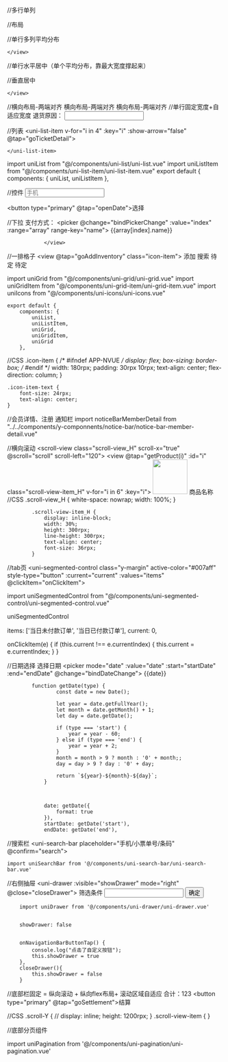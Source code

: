 //多行单列

<view class="uni-row">
				
//布局

</view>

//单行多列平均分布

<view class="uni-flex uni-row">
	<view class="uni-flex-item">
				 
	</view>
</view>

//单行水平居中（单个平均分布，靠最大宽度撑起来）

<view class="uni-row y-center-hor" >
				
</view>


//垂直居中

<view class="uni-flex uni-row">
	<view class="uni-inline-item">
				
	</view>
</view>

//横向布局-两端对齐
	<view class="uni-flex uni-row" style="-webkit-justify-content: space-between;justify-content: space-between;">
					<view class="text">横向布局-两端对齐</view>
					<view class="text">横向布局-两端对齐</view>
	</view>
//单行固定宽度+自适应宽度
		<view class="uni-row-margin uni-flex">
			<view class="uni-inline-item">
				<text>退货原因：</text>
			</view>
			<view class="uni-flex-item">
				<input type="text" value="" class="uni-input" />
			</view>
		</view>

//列表
<uni-list>
	<uni-list-item v-for="i in 4" :key="i" :show-arrow="false" @tap="goTicketDetail">

	</uni-list-item>
</uni-list>

import uniList from "@/components/uni-list/uni-list.vue"
import uniListItem from "@/components/uni-list-item/uni-list-item.vue"
export default {
components: {
			uniList,
			uniListItem
		},


//控件
<input class="uni-input" type="text" value="" placeholder="手机" />

<button  type="primary"  @tap="openDate">选择</button>

//下拉
<view class="uni-flex-item uni-list-cell">
					<view class="uni-list-cell-left">
						<text>支付方式：</text>
					</view>
					<view class="uni-list-cell-db">
						<picker @change="bindPickerChange" :value="index" :range="array" range-key="name">
							<view class="uni-input">{{array[index].name}}</view>
						</picker>
					</view>

				</view>

//一排格子
<uni-grid :column="4" :showBorder="false">
				<uni-grid-item>
					<view @tap="goAddInventory"  class="icon-item">
						<uni-icons type="plus" size="30"></uni-icons>
						<text class="icon-item-text">添加</text>
					</view>
				</uni-grid-item>
				<uni-grid-item>
					<view class="icon-item">
						<uni-icons type="search" size="30"></uni-icons>
						<text class="icon-item-text">搜索</text>
					</view>
				</uni-grid-item>
				<uni-grid-item>
					<view class="icon-item">
						<uni-icons type="more" size="30"></uni-icons>
						<text class="icon-item-text">待定</text>
					</view>
				</uni-grid-item>
				<uni-grid-item>
					<view class="icon-item">
						<uni-icons type="more" size="30"></uni-icons>
						<text class="icon-item-text">待定</text>
					</view>
				</uni-grid-item>
			</uni-grid>

import uniGrid from "@/components/uni-grid/uni-grid.vue"
import uniGridItem from "@/components/uni-grid-item/uni-grid-item.vue"
import uniIcons from "@/components/uni-icons/uni-icons.vue"

	export default {
		components: {
			uniList,
			uniListItem,
			uniGrid,
			uniGridItem,
			uniGrid
		},

//CSS
.icon-item {
		/* #ifndef APP-NVUE */
		display: flex;
		box-sizing: border-box;
		/* #endif */
		width: 180rpx;
		padding: 30rpx 10rpx;
		text-align: center;
		flex-direction: column;
	}

	.icon-item-text {
		font-size: 24rpx;
		text-align: center;
	}


//会员详情、注册	通知栏
	<notice-bar-member-detail ></notice-bar-member-detail>
	import noticeBarMemberDetail from "../../components/y-componnents/notice-bar/notice-bar-member-detail.vue"
 
//横向滚动
	<view class="uni-row">
				<scroll-view class="scroll-view_H" scroll-x="true" @scroll="scroll" scroll-left="120">
					<view @tap="getProduct(i)" :id="i" class="scroll-view-item_H" v-for="i in 6" :key="i">
						<view class="uni-row">
							<image style="width: 81px;height: 81px;" src="../../static/img/home.png" mode=""></image>
						</view>
						<view class="uni-row">
							商品名称
						</view>
					</view>
				</scroll-view>
			</view>
			//CSS
			.scroll-view_H {
				white-space: nowrap;
				width: 100%;
			}
			
			.scroll-view-item_H {
				display: inline-block;
				width: 30%;
				height: 300rpx;
				line-height: 300rpx;
				text-align: center;
				font-size: 36rpx;
			}
	
//tab页
<uni-segmented-control class="y-margin" active-color="#007aff" style-type="button" :current="current" :values="items" @clickItem="onClickItem"></uni-segmented-control>
		 <view v-show="current === 0">
		 </view>
		 <view v-show="current === 1">
		 </view>
			 

		
import uniSegmentedControl from "@/components/uni-segmented-control/uni-segmented-control.vue"

uniSegmentedControl

items: ['当日未付款订单', '当日已付款订单'],
    current: 0,
				
				
onClickItem(e) {
    if (this.current !== e.currentIndex) {
             this.current = e.currentIndex;
         }
            }
                			
                			
//日期选择
	<view class="uni-list">
				<view class="uni-list-cell">
					<view class="uni-list-cell-left">
						选择日期
					</view>
					<view class="uni-list-cell-db">
						<picker mode="date" :value="date" :start="startDate" :end="endDate" @change="bindDateChange">
							<view class="uni-input">{{date}}</view>
						</picker>
					</view>
				</view>
			</view>
			
			function getDate(type) {
            		const date = new Date();
            
            		let year = date.getFullYear();
            		let month = date.getMonth() + 1;
            		let day = date.getDate();
            
            		if (type === 'start') {
            			year = year - 60;
            		} else if (type === 'end') {
            			year = year + 2;
            		}
            		month = month > 9 ? month : '0' + month;;
            		day = day > 9 ? day : '0' + day;
            
            		return `${year}-${month}-${day}`;
            	}
            	
            	
            	
				date: getDate({
					format: true
				}),
				startDate: getDate('start'),
				endDate: getDate('end'),
				
//搜索栏
<uni-search-bar placeholder="手机/小票单号/条码" @confirm="search"></uni-search-bar>

	import uniSearchBar from '@/components/uni-search-bar/uni-search-bar.vue'
	
//右侧抽屉
<uni-drawer :visible="showDrawer" mode="right" @close="closeDrawer">
			<view style="padding:30rpx;">
				<view class="uni-title">筛选条件</view>
				<view class="uni-row-margin">
					<input type="text" value="" class="uni-input" />
				</view>
				<view class="uni-row-margin">
					<button type="primary">确定</button>
				</view>
			</view>
		</uni-drawer>
		
		import uniDrawer from '@/components/uni-drawer/uni-drawer.vue'
		
		
		showDrawer: false
		
		
		onNavigationBarButtonTap() {
			console.log("点击了自定义按钮");
			this.showDrawer = true
		},
		closeDrawer(){
			this.showDrawer = false
		}
//底部栏固定 = 纵向滚动 + 纵向flex布局+ 滚动区域自适应
<view class="y-body uni-flex uni-column">
		<view class="uni-flex-item" >
			<scroll-view   scroll-y="true" class="scroll-Y"  >
				<search-add-procut class="scroll-view-item  "></search-add-procut>
				<single-product class="scroll-view-item  "></single-product>
			</scroll-view>
		</view>
		<view class="uni-inline-item uni-row-margin" style="-webkit-justify-content: flex-end;justify-content: flex-end;">
			<view class="text uni-inline-item">
				合计：123
			</view>
			<view class="uni-inline-item">
				<button type="primary" @tap="goSettlement">结算</button>
			</view>
		</view>
	</view>

 //CSS
.scroll-Y {
		// display: inline;
		height: 1200rpx;
}
 .scroll-view-item {
 }
 
 //底部分页组件
 <view class="uni-row y-center-hor y-margin-bottom" >
 		 <uni-pagination :show-icon="true" :total="50" title="标题文字" />
 </view>
 
 import uniPagination from '@/components/uni-pagination/uni-pagination.vue'